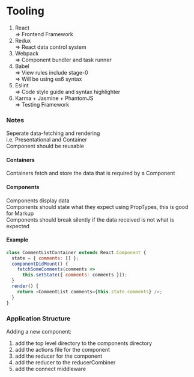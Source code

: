 # Tooling
1. React  
=> Frontend Framework
2. Redux  
=> React data control system
3. Webpack  
=> Component bundler and task runner
4. Babel  
=> View rules include stage-0  
=> Will be using es6 syntax
5. Eslint  
=> Code style guide and syntax highlighter
6. Karma + Jasmine + PhantomJS  
=> Testing Framework

### Notes
Seperate data-fetching and rendering  
i.e. Presentational and Container  
Component should be reusable 

#### Containers
Containers fetch and store the data that is required by a Component  

#### Components
Components display data  
Components should state what they expect using PropTypes, this is good for Markup   
Components should break silently if the data received is not what is expected 

#### Example
```js
class CommentListContainer extends React.Component {
  state = { comments: [] };
  componentDidMount() {
    fetchSomeComments(comments =>
      this.setState({ comments: comments }));
  }
  render() {
    return <CommentList comments={this.state.comments} />;
  }
}
```


### Application Structure

Adding a new component:
1. add the top level directory to the components directory
2. add the actions file for the component
3. add the reducer for the component
4. add the reducer to the reducerCombiner
5. add the connect middleware

